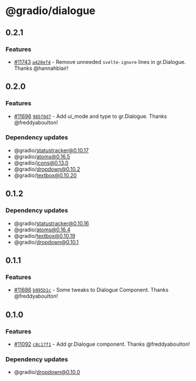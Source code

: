 # @gradio/dialogue

## 0.2.1

### Features

- [#11743](https://github.com/gradio-app/gradio/pull/11743) [`a420ef4`](https://github.com/gradio-app/gradio/commit/a420ef42e895fb78f78c835923f10c5da8fb873c) - Remove unneeded `svelte-ignore` lines in gr.Dialogue.  Thanks @hannahblair!

## 0.2.0

### Features

- [#11696](https://github.com/gradio-app/gradio/pull/11696) [`985f0d7`](https://github.com/gradio-app/gradio/commit/985f0d7804683b8aec19fc385953190dd8a3a35b) - Add ui_mode and type to gr.Dialogue.  Thanks @freddyaboulton!

### Dependency updates

- @gradio/statustracker@0.10.17
- @gradio/atoms@0.16.5
- @gradio/icons@0.13.0
- @gradio/dropdown@0.10.2
- @gradio/textbox@0.10.20

## 0.1.2

### Dependency updates

- @gradio/statustracker@0.10.16
- @gradio/atoms@0.16.4
- @gradio/textbox@0.10.19
- @gradio/dropdown@0.10.1

## 0.1.1

### Features

- [#11686](https://github.com/gradio-app/gradio/pull/11686) [`b995b1c`](https://github.com/gradio-app/gradio/commit/b995b1ce2932cf9cb96ca1b48205fac802000d6d) - Some tweaks to Dialogue Component.  Thanks @freddyaboulton!

## 0.1.0

### Features

- [#11092](https://github.com/gradio-app/gradio/pull/11092) [`c8c17f1`](https://github.com/gradio-app/gradio/commit/c8c17f1a909952616a01967839482153d1419b78) - Add gr.Dialogue component.  Thanks @freddyaboulton!

### Dependency updates

- @gradio/dropdown@0.10.0